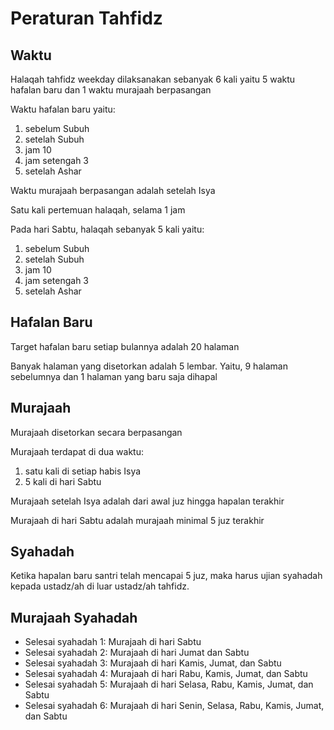 # Peraturan Tahfidz

## Waktu

Halaqah tahfidz weekday dilaksanakan sebanyak 6 kali yaitu 5 waktu hafalan baru dan 1 waktu murajaah berpasangan

Waktu hafalan baru yaitu:

1. sebelum Subuh
2. setelah Subuh
3. jam 10
4. jam setengah 3
5. setelah Ashar

Waktu murajaah berpasangan adalah setelah Isya

Satu kali pertemuan halaqah, selama 1 jam

Pada hari Sabtu, halaqah sebanyak 5 kali yaitu:

1. sebelum Subuh
2. setelah Subuh
3. jam 10
4. jam setengah 3
5. setelah Ashar

## Hafalan Baru

Target hafalan baru setiap bulannya adalah 20 halaman

Banyak halaman yang disetorkan adalah 5 lembar. Yaitu, 9 halaman sebelumnya dan 1 halaman yang baru saja dihapal

## Murajaah

Murajaah disetorkan secara berpasangan

Murajaah terdapat di dua waktu:

1. satu kali di setiap habis Isya
2. 5 kali di hari Sabtu

Murajaah setelah Isya adalah dari awal juz hingga hapalan terakhir

Murajaah di hari Sabtu adalah murajaah minimal 5 juz terakhir

## Syahadah

Ketika hapalan baru santri telah mencapai 5 juz, maka harus ujian syahadah kepada ustadz/ah di luar ustadz/ah tahfidz.

## Murajaah Syahadah

- Selesai syahadah 1: Murajaah di hari Sabtu
- Selesai syahadah 2: Murajaah di hari Jumat dan Sabtu
- Selesai syahadah 3: Murajaah di hari Kamis, Jumat, dan Sabtu
- Selesai syahadah 4: Murajaah di hari Rabu, Kamis, Jumat, dan Sabtu
- Selesai syahadah 5: Murajaah di hari Selasa, Rabu, Kamis, Jumat, dan Sabtu
- Selesai syahadah 6: Murajaah di hari Senin, Selasa, Rabu, Kamis, Jumat, dan Sabtu
